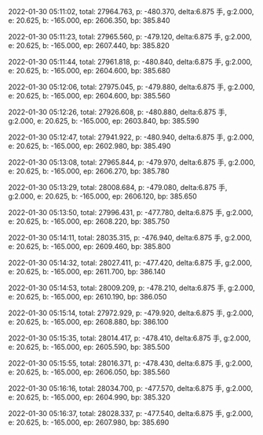 2022-01-30 05:11:02, total: 27964.763, p: -480.370, delta:6.875 手, g:2.000, e: 20.625, b: -165.000, ep: 2606.350, bp: 385.840

2022-01-30 05:11:23, total: 27965.560, p: -479.120, delta:6.875 手, g:2.000, e: 20.625, b: -165.000, ep: 2607.440, bp: 385.820

2022-01-30 05:11:44, total: 27961.818, p: -480.840, delta:6.875 手, g:2.000, e: 20.625, b: -165.000, ep: 2604.600, bp: 385.680

2022-01-30 05:12:06, total: 27975.045, p: -479.880, delta:6.875 手, g:2.000, e: 20.625, b: -165.000, ep: 2604.600, bp: 385.560

2022-01-30 05:12:26, total: 27926.608, p: -480.880, delta:6.875 手, g:2.000, e: 20.625, b: -165.000, ep: 2603.840, bp: 385.590

2022-01-30 05:12:47, total: 27941.922, p: -480.940, delta:6.875 手, g:2.000, e: 20.625, b: -165.000, ep: 2602.980, bp: 385.490

2022-01-30 05:13:08, total: 27965.844, p: -479.970, delta:6.875 手, g:2.000, e: 20.625, b: -165.000, ep: 2606.270, bp: 385.780

2022-01-30 05:13:29, total: 28008.684, p: -479.080, delta:6.875 手, g:2.000, e: 20.625, b: -165.000, ep: 2606.120, bp: 385.650

2022-01-30 05:13:50, total: 27996.431, p: -477.780, delta:6.875 手, g:2.000, e: 20.625, b: -165.000, ep: 2608.220, bp: 385.750

2022-01-30 05:14:11, total: 28035.315, p: -476.940, delta:6.875 手, g:2.000, e: 20.625, b: -165.000, ep: 2609.460, bp: 385.800

2022-01-30 05:14:32, total: 28027.411, p: -477.420, delta:6.875 手, g:2.000, e: 20.625, b: -165.000, ep: 2611.700, bp: 386.140

2022-01-30 05:14:53, total: 28009.209, p: -478.210, delta:6.875 手, g:2.000, e: 20.625, b: -165.000, ep: 2610.190, bp: 386.050

2022-01-30 05:15:14, total: 27972.929, p: -479.920, delta:6.875 手, g:2.000, e: 20.625, b: -165.000, ep: 2608.880, bp: 386.100

2022-01-30 05:15:35, total: 28014.417, p: -478.410, delta:6.875 手, g:2.000, e: 20.625, b: -165.000, ep: 2605.590, bp: 385.500

2022-01-30 05:15:55, total: 28016.371, p: -478.430, delta:6.875 手, g:2.000, e: 20.625, b: -165.000, ep: 2606.050, bp: 385.560

2022-01-30 05:16:16, total: 28034.700, p: -477.570, delta:6.875 手, g:2.000, e: 20.625, b: -165.000, ep: 2604.990, bp: 385.320

2022-01-30 05:16:37, total: 28028.337, p: -477.540, delta:6.875 手, g:2.000, e: 20.625, b: -165.000, ep: 2607.980, bp: 385.690